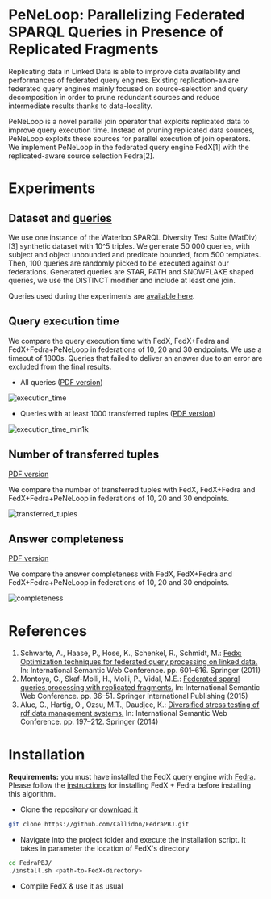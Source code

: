 # PeNeLoop: Parallelizing Federated SPARQL Queries in Presence of Replicated Fragments

Replicating data in Linked Data is able to improve data availability and performances of federated query engines. Existing replication-aware federated query engines mainly focused on source-selection and query decomposition in order to prune redundant sources and reduce intermediate results thanks to data-locality.

PeNeLoop is a novel parallel join operator that exploits replicated data to improve query execution time. Instead of pruning replicated data sources, PeNeLoop exploits these sources for parallel execution of join operators. We implement PeNeLoop in the federated query engine FedX[1] with the replicated-aware source selection Fedra[2].

# Experiments

## Dataset and [queries](https://github.com/Callidon/peneloop-fedx/blob/master/results/queries)
We use one instance of the Waterloo SPARQL Diversity Test Suite (WatDiv)[3] synthetic dataset with 10^5 triples.
We generate 50 000 queries, with subject and object unbounded and predicate bounded, from 500 templates. Then, 100 queries are randomly picked to be executed against our federations. Generated queries are STAR, PATH and SNOWFLAKE shaped queries, we use the DISTINCT modifier and include at least one join.

Queries used during the experiments are [available here](https://github.com/Callidon/peneloop-fedx/blob/master/results/queries).

## Query execution time

We compare the query execution time with FedX, FedX+Fedra and FedX+Fedra+PeNeLoop in federations of 10, 20 and 30 endpoints. We use a timeout of 1800s.
Queries that failed to deliver an answer due to an error are excluded from the final results.

* All queries ([PDF version](https://github.com/Callidon/peneloop-fedx/blob/master/results/execution_time.pdf))

![execution_time](https://raw.githubusercontent.com/Callidon/peneloop-fedx/master/results/execution_time.png)

* Queries with at least 1000 transferred tuples ([PDF version](https://github.com/Callidon/peneloop-fedx/blob/master/results/execution_time_min1k.pdf))

![execution_time_min1k](https://raw.githubusercontent.com/Callidon/peneloop-fedx/master/results/execution_time_min1k.png)

## Number of transferred tuples

[PDF version](https://github.com/Callidon/peneloop-fedx/blob/master/results/transferred_tuples.pdf)

We compare the number of transferred tuples with FedX, FedX+Fedra and FedX+Fedra+PeNeLoop in federations of 10, 20 and 30 endpoints.

![transferred_tuples](https://raw.githubusercontent.com/Callidon/peneloop-fedx/master/results/transferred_tuples.png)

## Answer completeness

[PDF version](https://github.com/Callidon/peneloop-fedx/blob/master/results/completeness.pdf)

We compare the answer completeness with FedX, FedX+Fedra and FedX+Fedra+PeNeLoop in federations of 10, 20 and 30 endpoints.

![completeness](https://raw.githubusercontent.com/Callidon/peneloop-fedx/master/results/completeness.png)

# References

1. Schwarte, A., Haase, P., Hose, K., Schenkel, R., Schmidt, M.: [Fedx: Optimization techniques for federated query processing on linked data.](http://www2.informatik.uni-freiburg.de/%7Emschmidt/docs/iswc11_fedx.pdf) In: International Semantic Web Conference. pp. 601–616. Springer (2011)
2. Montoya, G., Skaf-Molli, H., Molli, P., Vidal, M.E.: [Federated sparql queries processing with replicated fragments.](https://hal.inria.fr/hal-01169601/document) In: International Semantic Web Conference. pp. 36–51. Springer International Publishing (2015)
3. Aluc, G., Hartig, O., Ozsu, M.T., Daudjee, K.: [Diversified stress testing of rdf data management systems.](http://olafhartig.de/files/AlucEtAl_ISWC14_Preprint.pdf) In: International Semantic Web Conference. pp. 197–212. Springer (2014)

# Installation

**Requirements:** you must have installed the FedX query engine with [Fedra](https://github.com/gmontoya/fedra). Please follow the [instructions](https://github.com/gmontoya/fedra#requirements) for installing FedX + Fedra before installing this algorithm.

* Clone the repository or [download it](https://github.com/Callidon/FedraPBJ)
```bash
git clone https://github.com/Callidon/FedraPBJ.git
```

* Navigate into the project folder and execute the installation script. It takes in parameter the location of FedX's directory
```bash
cd FedraPBJ/
./install.sh <path-to-FedX-directory>
```

* Compile FedX & use it as usual
